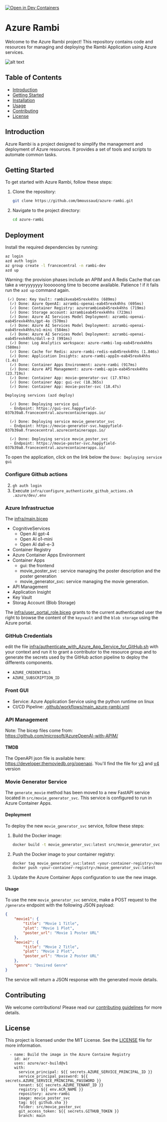 [![Open in Dev Containers](https://img.shields.io/static/v1?label=Dev%20Containers&message=Open&color=blue)](https://vscode.dev/redirect?url=vscode://ms-vscode-remote.remote-containers/cloneInVolume?url=https://github.com/bmoussaud/azure-rambi)

# Azure Rambi

Welcome to the Azure Rambi project! This repository contains code and resources for managing and deploying the Rambi Application using Azure services.

![alt text](rambi.png)

## Table of Contents

- [Introduction](#introduction)
- [Getting Started](#getting-started)
- [Installation](#installation)
- [Usage](#usage)
- [Contributing](#contributing)
- [License](#license)

## Introduction

Azure Rambi is a project designed to simplify the management and deployment of Azure resources. It provides a set of tools and scripts to automate common tasks.

## Getting Started

To get started with Azure Rambi, follow these steps:

1. Clone the repository:
    ```bash
    git clone https://github.com/bmoussaud/azure-rambi.git
    ```
2. Navigate to the project directory:
    ```bash
    cd azure-rambi
    ```

## Deployment

Install the required dependencies by running:
```bash
az login
azd auth login
az group create -l francecentral -n rambi-dev
azd up
```

Warning: the provision phases include an APIM and A Redis Cache that can take a veryyyyyyy loooooong time to become available. Patience ! if it fails run the `azd up` command again.

```
 (✓) Done: Key Vault: rambikveab45rexk4hhs (689ms)
  (✓) Done: Azure OpenAI: azrambi-openai-eab45rexk4hhs (695ms)
  (✓) Done: Container Registry: azurerambieab45rexk4hhs (719ms)
  (✓) Done: Storage account: azrambieab45rexk4hhs (723ms)
  (✓) Done: Azure AI Services Model Deployment: azrambi-openai-eab45rexk4hhs/gpt-4o (570ms)
  (✓) Done: Azure AI Services Model Deployment: azrambi-openai-eab45rexk4hhs/o1-mini (584ms)
  (✓) Done: Azure AI Services Model Deployment: azrambi-openai-eab45rexk4hhs/dall-e-3 (991ms)
  (✓) Done: Log Analytics workspace: azure-rambi-log-eab45rexk4hhs (580ms)
  (✓) Done: Cache for Redis: azure-rambi-redis-eab45rexk4hhs (1.846s)
  (✓) Done: Application Insights: azure-rambi-appIn-eab45rexk4hhs (1.4s)
  (✓) Done: Container Apps Environment: azure-rambi (917ms)
  (✓) Done: Azure API Management: azure-rambi-apim-eab45rexk4hhs (23.719s)
  (✓) Done: Container App: movie-generator-svc (17.974s)
  (✓) Done: Container App: gui-svc (18.365s)
  (✓) Done: Container App: movie-poster-svc (18.47s)

Deploying services (azd deploy)

  (✓) Done: Deploying service gui
  - Endpoint: https://gui-svc.happyfield-037b39a8.francecentral.azurecontainerapps.io/

  (✓) Done: Deploying service movie_generator_svc
  - Endpoint: https://movie-generator-svc.happyfield-037b39a8.francecentral.azurecontainerapps.io/

  (✓) Done: Deploying service movie_poster_svc
  - Endpoint: https://movie-poster-svc.happyfield-037b39a8.francecentral.azurecontainerapps.io/
```

To open the application, click on the link below the `Done: Deploying service gui` 

### Configure Github actions

2. `gh auth login`
3. Execute `infra/configure_authenticate_github_actions.sh .azure/dev/.env`

### Azure Infrastructue

The [infra/main.bicep](infra/main.bicep)
* CognitiveServices 
    * Open AI gpt-4
    * Open AI o1-mini
    * Open AI dall-e-3
* Container Registry
* Azure Container Apps Environment
* Container Apps
    * gui: the frontend
    * movie_poster_svc : service managing the poster description and the poster generation
    * movie_generator_svc: service managing the movie generation.
* API Management
* Application Insight
* Key Vault
* Storag Account (Blob Storage)

The [infra/user_portal_role.bicep](infra/user_portal_role.bicep) grants to the current authenticated user the right to browse the content of the `keyvault` and the `blob storage` using the Azure portal.

### GitHub Credentials

edit the file [infra/authenticate_with_Azure_App_Service_for_GitHub.sh](infra/authenticate_with_Azure_App_Service_for_GitHub.sh) with your context and run it to grant a contributor to the resource group and to generate the secrets used by the GitHub action pipeline to deploy the differents components.
* `AZURE_CREDENTIALS` 
* `AZURE_SUBSCRIPTION_ID`

### Front GUI

* Service: Azure Application Service using the python runtime on linux
* CI/CD Pipeline: [.github/workflows/main_azure-rambi.yml](.github/workflows/main_azure-rambi.yml)

### API Management

Note: The bicep files come from: https://github.com/microsoft/AzureOpenAI-with-APIM/

#### TMDB

The OpenAPI json file is available here: https://developer.themoviedb.org/openapi. You'll find the file for [v3](https://developer.themoviedb.org/openapi/64542913e1f86100738e227f) and [v4](https://developer.themoviedb.org/openapi/6453cc549c91cf004cd2a015) version

### Movie Generator Service

The `generate_movie` method has been moved to a new FastAPI service located in `src/movie_generator_svc`. This service is configured to run in Azure Container Apps.

#### Deployment

To deploy the new `movie_generator_svc` service, follow these steps:

1. Build the Docker image:
    ```bash
    docker build -t movie_generator_svc:latest src/movie_generator_svc
    ```

2. Push the Docker image to your container registry:
    ```bash
    docker tag movie_generator_svc:latest <your-container-registry>/movie_generator_svc:latest
    docker push <your-container-registry>/movie_generator_svc:latest
    ```

3. Update the Azure Container Apps configuration to use the new image.

#### Usage

To use the new `movie_generator_svc` service, make a POST request to the `/generate` endpoint with the following JSON payload:
```json
{
    "movie1": {
        "title": "Movie 1 Title",
        "plot": "Movie 1 Plot",
        "poster_url": "Movie 1 Poster URL"
    },
    "movie2": {
        "title": "Movie 2 Title",
        "plot": "Movie 2 Plot",
        "poster_url": "Movie 2 Poster URL"
    },
    "genre": "Desired Genre"
}
```

The service will return a JSON response with the generated movie details.

## Contributing

We welcome contributions! Please read our [contributing guidelines](CONTRIBUTING.md) for more details.

## License

This project is licensed under the MIT License. See the [LICENSE](LICENSE) file for more information.

```
  - name: Build the image in the Azure Containe Registry
    id: acr
    uses: azure/acr-build@v1
    with:
      service_principal: ${{ secrets.AZURE_SERVICE_PRINCIPAL_ID }}
      service_principal_password: ${{ secrets.AZURE_SERVICE_PRINCIPAL_PASSWORD }}
      tenant: ${{ secrets.AZURE_TENANT_ID }}
      registry: ${{ env.ACR_NAME }}
      repository: azure-rambi
      image: movie_poster_svc
      tag: ${{ github.sha }}
      folder: src/movie_poster_svc
      git_access_token: ${{ secrets.GITHUB_TOKEN }}
      branch: main
```      
